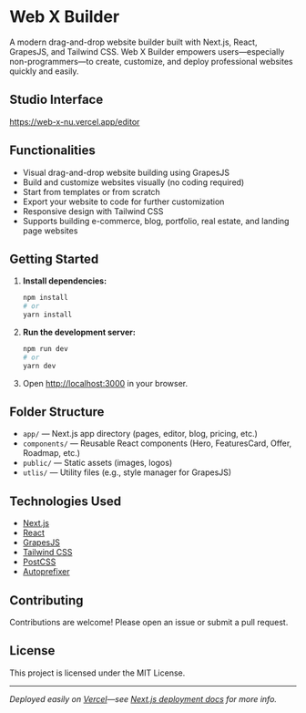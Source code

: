 # Web X Builder

A modern drag-and-drop website builder built with Next.js, React, GrapesJS, and Tailwind CSS. Web X Builder empowers users—especially non-programmers—to create, customize, and deploy professional websites quickly and easily.

## Studio Interface
https://web-x-nu.vercel.app/editor

## Functionalities

- Visual drag-and-drop website building using GrapesJS
- Build and customize websites visually (no coding required)
- Start from templates or from scratch
- Export your website to code for further customization
- Responsive design with Tailwind CSS
- Supports building e-commerce, blog, portfolio, real estate, and landing page websites

## Getting Started

1. **Install dependencies:**
   ```bash
   npm install
   # or
   yarn install
   ```
2. **Run the development server:**
   ```bash
   npm run dev
   # or
   yarn dev
   ```
3. Open [http://localhost:3000](http://localhost:3000) in your browser.

## Folder Structure

- `app/` — Next.js app directory (pages, editor, blog, pricing, etc.)
- `components/` — Reusable React components (Hero, FeaturesCard, Offer, Roadmap, etc.)
- `public/` — Static assets (images, logos)
- `utlis/` — Utility files (e.g., style manager for GrapesJS)

## Technologies Used

- [Next.js](https://nextjs.org/)
- [React](https://react.dev/)
- [GrapesJS](https://grapesjs.com/)
- [Tailwind CSS](https://tailwindcss.com/)
- [PostCSS](https://postcss.org/)
- [Autoprefixer](https://github.com/postcss/autoprefixer)

## Contributing

Contributions are welcome! Please open an issue or submit a pull request.

## License

This project is licensed under the MIT License.

---

*Deployed easily on [Vercel](https://vercel.com/)—see [Next.js deployment docs](https://nextjs.org/docs/deployment) for more info.*

